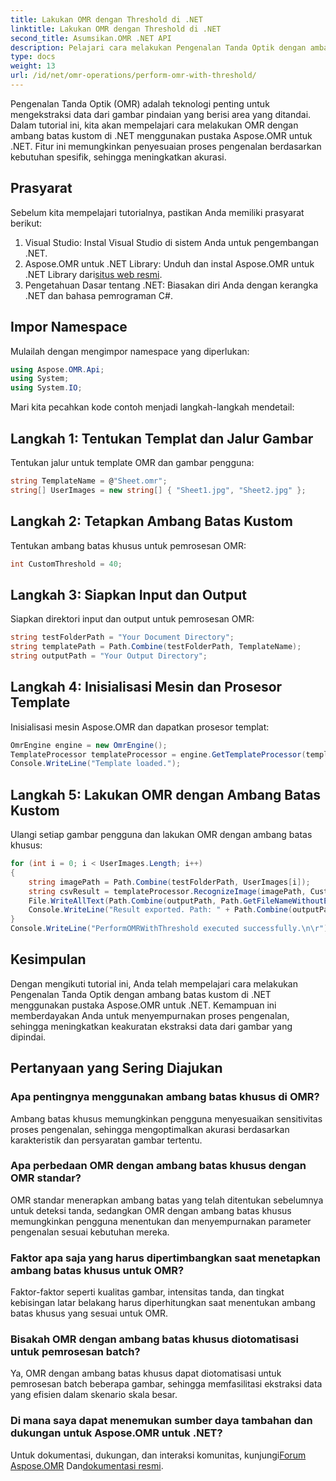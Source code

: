 ```yaml
---
title: Lakukan OMR dengan Threshold di .NET
linktitle: Lakukan OMR dengan Threshold di .NET
second_title: Asumsikan.OMR .NET API
description: Pelajari cara melakukan Pengenalan Tanda Optik dengan ambang batas khusus di .NET menggunakan Aspose.OMR untuk .NET. Tingkatkan akurasi data dari gambar yang dipindai!
type: docs
weight: 13
url: /id/net/omr-operations/perform-omr-with-threshold/
---
```

Pengenalan Tanda Optik (OMR) adalah teknologi penting untuk mengekstraksi data dari gambar pindaian yang berisi area yang ditandai. Dalam tutorial ini, kita akan mempelajari cara melakukan OMR dengan ambang batas kustom di .NET menggunakan pustaka Aspose.OMR untuk .NET. Fitur ini memungkinkan penyesuaian proses pengenalan berdasarkan kebutuhan spesifik, sehingga meningkatkan akurasi.
## Prasyarat
Sebelum kita mempelajari tutorialnya, pastikan Anda memiliki prasyarat berikut:
1. Visual Studio: Instal Visual Studio di sistem Anda untuk pengembangan .NET.
2.  Aspose.OMR untuk .NET Library: Unduh dan instal Aspose.OMR untuk .NET Library dari[situs web resmi](https://releases.aspose.com/omr/net/).
3. Pengetahuan Dasar tentang .NET: Biasakan diri Anda dengan kerangka .NET dan bahasa pemrograman C#.
## Impor Namespace
Mulailah dengan mengimpor namespace yang diperlukan:
```csharp
using Aspose.OMR.Api;
using System;
using System.IO;
```
Mari kita pecahkan kode contoh menjadi langkah-langkah mendetail:
## Langkah 1: Tentukan Templat dan Jalur Gambar
Tentukan jalur untuk template OMR dan gambar pengguna:
```csharp
string TemplateName = @"Sheet.omr";
string[] UserImages = new string[] { "Sheet1.jpg", "Sheet2.jpg" };
```
## Langkah 2: Tetapkan Ambang Batas Kustom
Tentukan ambang batas khusus untuk pemrosesan OMR:
```csharp
int CustomThreshold = 40;
```
## Langkah 3: Siapkan Input dan Output
Siapkan direktori input dan output untuk pemrosesan OMR:
```csharp
string testFolderPath = "Your Document Directory";
string templatePath = Path.Combine(testFolderPath, TemplateName);
string outputPath = "Your Output Directory";
```
## Langkah 4: Inisialisasi Mesin dan Prosesor Template
Inisialisasi mesin Aspose.OMR dan dapatkan prosesor templat:
```csharp
OmrEngine engine = new OmrEngine();
TemplateProcessor templateProcessor = engine.GetTemplateProcessor(templatePath);
Console.WriteLine("Template loaded.");
```
## Langkah 5: Lakukan OMR dengan Ambang Batas Kustom
Ulangi setiap gambar pengguna dan lakukan OMR dengan ambang batas khusus:
```csharp
for (int i = 0; i < UserImages.Length; i++)
{
    string imagePath = Path.Combine(testFolderPath, UserImages[i]);
    string csvResult = templateProcessor.RecognizeImage(imagePath, CustomThreshold).GetCsv();
    File.WriteAllText(Path.Combine(outputPath, Path.GetFileNameWithoutExtension(UserImages[i]) + "_Threshold.csv"), csvResult);
    Console.WriteLine("Result exported. Path: " + Path.Combine(outputPath, Path.GetFileNameWithoutExtension(UserImages[i]) + "_Threshold.csv"));
}
Console.WriteLine("PerformOMRWithThreshold executed successfully.\n\r");
```
## Kesimpulan
Dengan mengikuti tutorial ini, Anda telah mempelajari cara melakukan Pengenalan Tanda Optik dengan ambang batas kustom di .NET menggunakan pustaka Aspose.OMR untuk .NET. Kemampuan ini memberdayakan Anda untuk menyempurnakan proses pengenalan, sehingga meningkatkan keakuratan ekstraksi data dari gambar yang dipindai.
## Pertanyaan yang Sering Diajukan
### Apa pentingnya menggunakan ambang batas khusus di OMR?
Ambang batas khusus memungkinkan pengguna menyesuaikan sensitivitas proses pengenalan, sehingga mengoptimalkan akurasi berdasarkan karakteristik dan persyaratan gambar tertentu.
### Apa perbedaan OMR dengan ambang batas khusus dengan OMR standar?
OMR standar menerapkan ambang batas yang telah ditentukan sebelumnya untuk deteksi tanda, sedangkan OMR dengan ambang batas khusus memungkinkan pengguna menentukan dan menyempurnakan parameter pengenalan sesuai kebutuhan mereka.
### Faktor apa saja yang harus dipertimbangkan saat menetapkan ambang batas khusus untuk OMR?
Faktor-faktor seperti kualitas gambar, intensitas tanda, dan tingkat kebisingan latar belakang harus diperhitungkan saat menentukan ambang batas khusus yang sesuai untuk OMR.
### Bisakah OMR dengan ambang batas khusus diotomatisasi untuk pemrosesan batch?
Ya, OMR dengan ambang batas khusus dapat diotomatisasi untuk pemrosesan batch beberapa gambar, sehingga memfasilitasi ekstraksi data yang efisien dalam skenario skala besar.
### Di mana saya dapat menemukan sumber daya tambahan dan dukungan untuk Aspose.OMR untuk .NET?
 Untuk dokumentasi, dukungan, dan interaksi komunitas, kunjungi[Forum Aspose.OMR](https://forum.aspose.com/c/omr/38) Dan[dokumentasi resmi](https://reference.aspose.com/omr/net/).